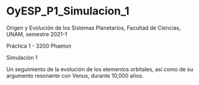 # OyESP_P1_Simulacion_1
Origen y Evolución de los Sistemas Planetarios, Facultad de Ciencias, UNAM, semestre 2021-1

Práctica 1 - 3200 Phaeton

Simulación 1

Un seguimiento de la evolución de los elementos orbitales, así como de su argumento resonante con Venus, durante 10,000 años. 
